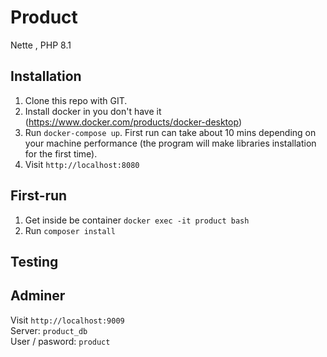 # Product
Nette , PHP 8.1

## Installation
1. Clone this repo with GIT.
2. Install docker in you don't have it (https://www.docker.com/products/docker-desktop)
4. Run `docker-compose up`. First run can take about 10 mins depending on your machine performance (the program will make libraries installation for the first time).
6. Visit `http://localhost:8080`

## First-run
1. Get inside be container `docker exec -it product bash`
2. Run `composer install`

## Testing


## Adminer
Visit `http://localhost:9009`  
Server: `product_db`  
User / pasword: `product`  

